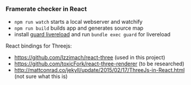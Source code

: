 ### Framerate checker in React

 - `npm run watch` starts a local webserver and watchify
 - `npm run build` builds app and generates source map
 - install [guard livereload](https://github.com/guard/guard-livereload) and run `bundle exec guard` for livereload


React bindings for Threejs:

 - https://github.com/Izzimach/react-three (used in this project)
 - https://github.com/toxicFork/react-three-renderer (to be researched)
 - http://mattconrad.co/jekyll/update/2015/02/17/ThreeJs-in-React.html (not sure what this is)